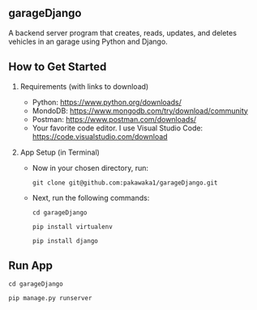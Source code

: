 ## garageDjango
A backend server program that creates, reads, updates, and deletes vehicles in an garage using Python and Django.

## How to Get Started 

1.  Requirements (with links to download)

    - Python: https://www.python.org/downloads/
    - MondoDB: https://www.mongodb.com/try/download/community
    - Postman: https://www.postman.com/downloads/
    - Your favorite code editor. I use Visual Studio Code: https://code.visualstudio.com/download

2.  App Setup (in Terminal)

    - Now in your chosen directory, run:

      `git clone git@github.com:pakawaka1/garageDjango.git`

    - Next, run the following commands:

      `cd garageDjango`

      `pip install virtualenv`
      
      `pip install django`
      
## Run App

`cd garageDjango`

`pip manage.py runserver`



```

